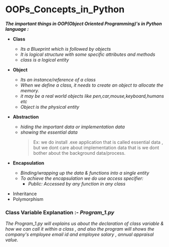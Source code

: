 # OOPs_Concepts_in_Python

***The important things in OOP(Object Oriented Programming)'s in Python language :***

   * **Class**
        * *Its a Blueprint which is followed by objects*
        * *It is logical structure with some specific attributes and methods*
        * *class is a logical entity*
        
   * **Object**
        * *Its an instance/reference of a class*
        * *When we define a class, it needs to create an object to allocate the memory.*
        * *it may be a real world objects like pen,car,mouse,keyboard,humans etc*
        * *Object is the physical entity*
        
   * **Abstraction**
        * *hiding the important data or implementation data* 
        * *showing the essential data*
            > Ex: we do install .exe application that is called essential data , but we dont care about implementation data that is we dont bother about the background data/process.
            
   * **Encapsulation**
        * *Binding/wrapping up the data & functions into a single entity*
        * *To achieve the encapsulation we do use access specifier:*
           - *Public:* *Accessed by any function in any class*
   - Inheritance 
   - Polymorphism
   

   
         
         
   


   

   ### **Class Variable Explanation** :- ***Program_1.py***
  
  *The Program_1.py will explains us about the declaration of class variable & how we can call it within a class ,
    and also the program will shows the company's employee email id and employee salary , annual appraisal value.*

  
